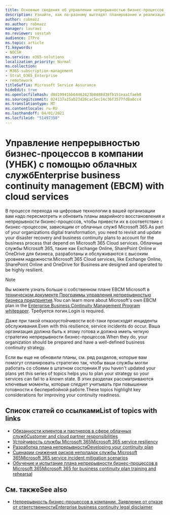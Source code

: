 ```yaml
---
title: Основные сведения об управлении непрерывностью бизнес-процессов в компании с помощью облачных служб.
description: Узнайте, как по-разному выглядят планирование и реализация непрерывности бизнес-процессов, если облачные службы являются частью вашего ИТ-предложения.
author: robmazz
ms.author: robmazz
manager: laurawi
ms.reviewer: sosstah
audience: ITPro
ms.topic: article
f1.keywords:
- NOCSH
ms.service: o365-solutions
localization_priority: Normal
ms.collection:
- M365-subscription-management
- Strat_O365_Enterprise
- remotework
titleSuffix: Microsoft Service Assurance
hideEdit: true
ms.openlocfilehash: d0d19941bb64462423b8488d38fb151eaa1faeb8
ms.sourcegitcommit: 024137a15ab23d26cac5ec14c36f3577fd8a0cc4
ms.translationtype: MT
ms.contentlocale: ru-RU
ms.lasthandoff: 04/01/2021
ms.locfileid: "51497358"
---
```

# <a name="enterprise-business-continuity-management-ebcm-with-cloud-services"></a><span data-ttu-id="3991a-103">Управление непрерывностью бизнес-процессов в компании (УНБК) с помощью облачных служб</span><span class="sxs-lookup"><span data-stu-id="3991a-103">Enterprise business continuity management (EBCM) with cloud services</span></span>

<span data-ttu-id="3991a-104">В процессе перехода на цифровые технологии в вашей организации вам надо пересмотреть и обновить планы аварийного восстановления и непрерывности бизнес-процессов, чтобы привести их в соответствие с бизнес-процессом, зависящим от облачных служб Microsoft 365.</span><span class="sxs-lookup"><span data-stu-id="3991a-104">As part of your organizations digital transformation, you need to revisit and update your disaster recovery and business continuity plans to account for the business process that depend on Microsoft 365 Cloud services.</span></span> <span data-ttu-id="3991a-105">Облачные службы Microsoft 365, такие как Exchange Online, SharePoint Online и OneDrive для бизнеса, разработаны и обслуживаются с высоким уровнем надежности.</span><span class="sxs-lookup"><span data-stu-id="3991a-105">Microsoft 365 Cloud services, like Exchange Online, SharePoint Online and OneDrive for Business are designed and operated to be highly resilient.</span></span>

> [!NOTE]
> <span data-ttu-id="3991a-106">Вы можете узнать больше о собственном плане EBCM Microsoft в [техническом документе Программы управления непрерывностью бизнеса предприятия](https://go.microsoft.com/fwlink/?linkid=2121521).</span><span class="sxs-lookup"><span data-stu-id="3991a-106">You can learn more about Microsoft's own EBCM plan in the [Enterprise Business Continuity Management Program whitepaper](https://go.microsoft.com/fwlink/?linkid=2121521).</span></span> <span data-ttu-id="3991a-107">Требуется логин.</span><span class="sxs-lookup"><span data-stu-id="3991a-107">Login is required.</span></span>

<span data-ttu-id="3991a-108">Даже при такой отказоустойчивости всё-таки происходят инциденты обслуживания.</span><span class="sxs-lookup"><span data-stu-id="3991a-108">Even with this resilience, service incidents do occur.</span></span> <span data-ttu-id="3991a-109">Ваша организация должна быть к этому готова и должна иметь четкую стратегию непрерывности бизнес-процессов.</span><span class="sxs-lookup"><span data-stu-id="3991a-109">When they do, your organization should be prepared and have a well-defined business continuity strategy.</span></span>

<span data-ttu-id="3991a-110">Если вы еще не обновили планы, см. ряд разделов, которые вам помогут спланировать стратегию так, чтобы ваши службы могли работать со сбоями в штатном состоянии.</span><span class="sxs-lookup"><span data-stu-id="3991a-110">If you haven't updated your plans yet this series of topics helps you to plan your strategy so your services can fail to a known state.</span></span> <span data-ttu-id="3991a-111">В этих разделах рассматриваются ключевые моменты, которые следует учитывать при повышении готовности к бесперебойной работе.</span><span class="sxs-lookup"><span data-stu-id="3991a-111">These topics highlight key considerations for improving your continuity readiness.</span></span>

## <a name="list-of-topics-with-links"></a><span data-ttu-id="3991a-112">Список статей co ссылками</span><span class="sxs-lookup"><span data-stu-id="3991a-112">List of topics with links</span></span>

- [<span data-ttu-id="3991a-113">Обязанности клиентов и партнеров в сфере облачных служб</span><span class="sxs-lookup"><span data-stu-id="3991a-113">Customer and cloud partner responsibilities</span></span>](assurance-customer-and-cloud-partner-ebcm-responsibilities.md)
- [<span data-ttu-id="3991a-114">Устойчивость службы Microsoft 365</span><span class="sxs-lookup"><span data-stu-id="3991a-114">Microsoft 365 service resiliency</span></span>](assurance-m365-service-resiliency.md)
- [<span data-ttu-id="3991a-115">Разработка плана непрерывности</span><span class="sxs-lookup"><span data-stu-id="3991a-115">Developing your continuity plan</span></span>](assurance-developing-your-ebcm-plan.md)
- [<span data-ttu-id="3991a-116">Сценарии снижения рисков неполадок службы Microsoft 365</span><span class="sxs-lookup"><span data-stu-id="3991a-116">Microsoft 365 service incident mitigation scenarios</span></span>](assurance-microsoft-365-mitigations.md)
- [<span data-ttu-id="3991a-117">Обучение и испытание плана непрерывности бизнес-процессов в Microsoft 365</span><span class="sxs-lookup"><span data-stu-id="3991a-117">Microsoft 365 for business continuity plan training and rehearsal</span></span>](assurance-ebcm-plan-rehearsal-and-user-training.md)

## <a name="see-also"></a><span data-ttu-id="3991a-118">См. также</span><span class="sxs-lookup"><span data-stu-id="3991a-118">See also</span></span>

- [<span data-ttu-id="3991a-119">Непрерывность бизнес-процессов в компании. Заявление от отказе от ответственности</span><span class="sxs-lookup"><span data-stu-id="3991a-119">Enterprise business continuity legal disclaimer</span></span>](assurance-ebcm-legal-disclaimer.md)
